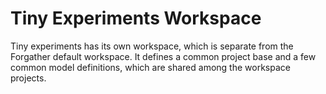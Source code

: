 # Tiny Experiments Workspace

Tiny experiments has its own workspace, which is separate from the Forgather default workspace. It defines a common
project base and a few common model definitions, which are shared among the workspace projects.

